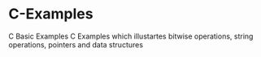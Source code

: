 # C-Examples
C Basic Examples
C Examples which illustartes bitwise operations, string operations, pointers and data structures
